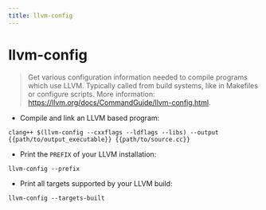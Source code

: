 ```yaml
---
title: llvm-config
---
```

# llvm-config

> Get various configuration information needed to compile programs which use LLVM.
> Typically called from build systems, like in Makefiles or configure scripts.
> More information: <https://llvm.org/docs/CommandGuide/llvm-config.html>.

- Compile and link an LLVM based program:

`clang++ $(llvm-config --cxxflags --ldflags --libs) --output {{path/to/output_executable}} {{path/to/source.cc}}`

- Print the `PREFIX` of your LLVM installation:

`llvm-config --prefix`

- Print all targets supported by your LLVM build:

`llvm-config --targets-built`
